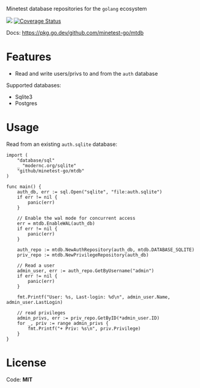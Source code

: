 Minetest database repositories for the `golang` ecosystem

![](https://github.com/minetest-go/mtdb/workflows/test/badge.svg)
[![Coverage Status](https://coveralls.io/repos/github/minetest-go/mtdb/badge.svg)](https://coveralls.io/github/minetest-go/mtdb)

Docs: https://pkg.go.dev/github.com/minetest-go/mtdb

# Features

* Read and write users/privs to and from the `auth` database

Supported databases:

* Sqlite3
* Postgres

# Usage

Read from an existing `auth.sqlite` database:
```golang
import (
    "database/sql"
    _ "modernc.org/sqlite"
    "github/minetest-go/mtdb"
)

func main() {
    auth_db, err := sql.Open("sqlite", "file:auth.sqlite")
    if err != nil {
        panic(err)
    }

    // Enable the wal mode for concurrent access
    err = mtdb.EnableWAL(auth_db)
    if err != nil {
        panic(err)
    }

    auth_repo := mtdb.NewAuthRepository(auth_db, mtdb.DATABASE_SQLITE)
    priv_repo := mtdb.NewPrivilegeRepository(auth_db)

    // Read a user
    admin_user, err := auth_repo.GetByUsername("admin")
    if err != nil {
        panic(err)
    }

    fmt.Printf("User: %s, Last-login: %d\n", admin_user.Name, admin_user.LastLogin)

    // read privileges
    admin_privs, err := priv_repo.GetByID(*admin_user.ID)
    for _, priv := range admin_privs {
        fmt.Printf("+ Priv: %s\n", priv.Privilege)
    }
}
```


# License

Code: **MIT**